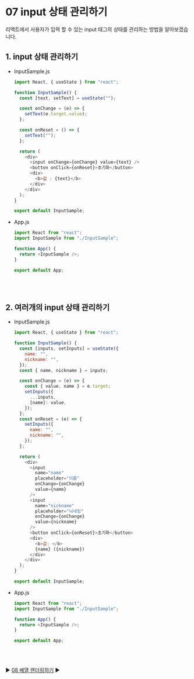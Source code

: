 # 07 input 상태 관리하기

리액트에서 사용자가 입력 할 수 있는 input 태그의 상태를 관리하는 방법을 알아보겠습니다.

## 1. input 상태 관리하기

- InputSample.js

  ```javascript
  import React, { useState } from "react";

  function InputSample() {
    const [text, setText] = useState("");

    const onChange = (e) => {
      setText(e.target.value);
    };

    const onReset = () => {
      setText("");
    };

    return (
      <div>
        <input onChange={onChange} value={text} />
        <button onClick={onReset}>초기화</button>
        <div>
          <b>값 : {text}</b>
        </div>
      </div>
    );
  }

  export default InputSample;
  ```

- App.js

  ```javascript
  import React from "react";
  import InputSample from "./InputSample";

  function App() {
    return <InputSample />;
  }

  export default App;
  ```

<br/>
<br/>

## 2. 여러개의 input 상태 관리하기

- InputSample.js

  ```javascript
  import React, { useState } from "react";

  function InputSample() {
    const [inputs, setInputs] = useState({
      name: "",
      nickname: "",
    });
    const { name, nickname } = inputs;

    const onChange = (e) => {
      const { value, name } = e.target;
      setInputs({
        ...inputs,
        [name]: value,
      });
    };
    const onReset = (e) => {
      setInputs({
        name: "",
        nickname: "",
      });
    };

    return (
      <div>
        <input
          name="name"
          placeholder="이름"
          onChange={onChange}
          value={name}
        />
        <input
          name="nickname"
          placeholder="닉네임"
          onChange={onChange}
          value={nickname}
        />
        <button onClick={onReset}>초기화</button>
        <div>
          <b>값: </b>
          {name} ({nickname})
        </div>
      </div>
    );
  }

  export default InputSample;
  ```

- App.js

  ```javascript
  import React from "react";
  import InputSample from "./InputSample";

  function App() {
    return <InputSample />;
  }

  export default App;
  ```

<br/>
<br/>

:arrow_forward: [08 배열 렌더링하기](./08%20%EB%B0%B0%EC%97%B4%20%EB%A0%8C%EB%8D%94%EB%A7%81%ED%95%98%EA%B8%B0.md) :arrow_forward:
